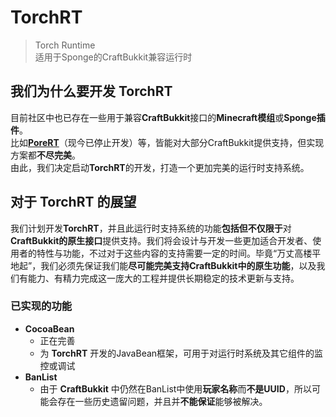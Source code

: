 # TorchRT
> Torch Runtime  
> 适用于Sponge的CraftBukkit兼容运行时

## 我们为什么要开发 TorchRT
目前社区中也已存在一些用于兼容**CraftBukkit**接口的**Minecraft模组**或**Sponge插件**。  
比如[**PoreRT**](https://github.com/Maxqia/PoreRT)（现今已停止开发）等，皆能对大部分CraftBukkit提供支持，但实现方案都**不尽完美**。  
由此，我们决定启动**TorchRT**的开发，打造一个更加完美的运行时支持系统。   

## 对于 TorchRT 的展望
我们计划开发**TorchRT**，并且此运行时支持系统的功能**包括但不仅限于**对**CraftBukkit的原生接口**提供支持。我们将会设计与开发一些更加适合开发者、使用者的特性与功能，不过对于这些内容的支持需要一定的时间。毕竟“万丈高楼平地起”，我们必须先保证我们能**尽可能完美支持CraftBukkit中的原生功能**，以及我们有能力、有精力完成这一庞大的工程并提供长期稳定的技术更新与支持。

### 已实现的功能
* **CocoaBean**   
   * 正在完善
   * 为 **TorchRT** 开发的JavaBean框架，可用于对运行时系统及其它组件的监控或调试
* **BanList**
   * 由于 **CraftBukkit** 中仍然在BanList中使用**玩家名称**而**不是UUID**，所以可能会存在一些历史遗留问题，并且并**不能保证**能够被解决。
